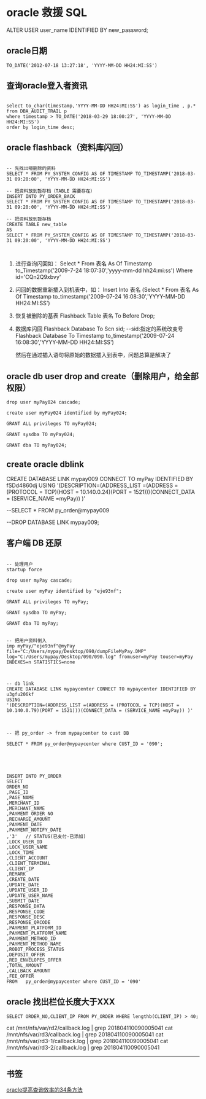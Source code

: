 # oracle 救援 SQL



ALTER USER user_name IDENTIFIED BY new_password;

## oracle日期
```
TO_DATE('2012-07-18 13:27:18', 'YYYY-MM-DD HH24:MI:SS')
```


## 查询oracle登入者资讯
```

select to_char(timestamp,'YYYY-MM-DD HH24:MI:SS') as login_time , p.* from DBA_AUDIT_TRAIL p 
where timestamp > TO_DATE('2018-03-29 18:00:27', 'YYYY-MM-DD HH24:MI:SS') 
order by login_time desc;

```









## oracle flashback（资料库闪回）
```

-- 先找出嘚删除的资料
SELECT * FROM PY_SYSTEM_CONFIG AS OF TIMESTAMP TO_TIMESTAMP('2018-03-31 09:20:00', 'YYYY-MM-DD HH24:MI:SS')

-- 把资料放到暂存档（TABLE 需要存在）
INSERT INTO PY_ORDER_BACK 
SELECT * FROM PY_SYSTEM_CONFIG AS OF TIMESTAMP TO_TIMESTAMP('2018-03-31 09:20:00', 'YYYY-MM-DD HH24:MI:SS')

-- 把资料放到暂存档
CREATE TABLE new_table
AS
SELECT * FROM PY_SYSTEM_CONFIG AS OF TIMESTAMP TO_TIMESTAMP('2018-03-31 09:20:00', 'YYYY-MM-DD HH24:MI:SS')



```

1. 进行查询闪回如： 
Select * From 表名 As Of Timestamp to_Timestamp('2009-7-24  18:07:30','yyyy-mm-dd hh24:mi:ss') 
Where id='CQn2Q9xbvy' 
      
2. 闪回的数据重新插入到机表中，如： 
Insert Into 表名 
(Select * From 表名 As Of Timestamp to_timestamp('2009-07-24 16:08:30','YYYY-MM-DD HH24:MI:SS') 

3. 恢复被删除的基表 
Flashback Table 表名 To Before Drop; 

4. 数据库闪回 
Flashback Database To Scn sid; --sid:指定的系统改变号 
Flashback Database To Timestamp to_timestamp('2009-07-24 16:08:30','YYYY-MM-DD HH24:MI:SS') 
      
      然后在通过插入语句将原始的数据插入到表中，问题总算是解决了









## oracle db user drop and create（删除用户，给全部权限）
```
drop user myPay024 cascade;

create user myPay024 identified by myPay024;

GRANT ALL privileges TO myPay024;

GRANT sysdba TO myPay024;

GRANT dba TO myPay024;
```



## create oracle dblink
CREATE DATABASE LINK mypay009 CONNECT TO myPay IDENTIFIED BY fSDd4860dj
USING
'(DESCRIPTION=(ADDRESS_LIST =(ADDRESS = (PROTOCOL = TCP)(HOST = 10.140.0.24)(PORT = 1521)))(CONNECT_DATA = (SERVICE_NAME =myPay)) )'

--SELECT * FROM py_order@mypay009

--DROP DATABASE LINK mypay009;





## 客户端 DB 还原

```

-- 处理用户
startup force

drop user myPay cascade;

create user myPay identified by "eje93nf";

GRANT ALL privileges TO myPay;

GRANT sysdba TO myPay;

GRANT dba TO myPay;


-- 把用户资料倒入
imp myPay/"eje93nf"@myPay file="C:/Users/mypay/Desktop/090/dumpFileMyPay.DMP" log="C:/Users/mypay/Desktop/090/090.log" fromuser=myPay touser=myPay INDEXES=n STATISTICS=none



-- db link
CREATE DATABASE LINK mypaycenter CONNECT TO mypaycenter IDENTIFIED BY u3gfu206kf
USING
'(DESCRIPTION=(ADDRESS_LIST =(ADDRESS = (PROTOCOL = TCP)(HOST = 10.140.0.79)(PORT = 1521)))(CONNECT_DATA = (SERVICE_NAME =myPay)) )'



-- 把 py_order -> from mypaycenter to cust DB

SELECT * FROM py_order@mypaycenter where CUST_ID = '090';





INSERT INTO PY_ORDER 
SELECT 
ORDER_NO
,PAGE_ID
,PAGE_NAME
,MERCHANT_ID
,MERCHANT_NAME
,PAYMENT_ORDER_NO
,RECHARGE_AMOUNT
,PAYMENT_DATE
,PAYMENT_NOTIFY_DATE
,'3'   // STATUS(已支付-已添加)
,LOCK_USER_ID
,LOCK_USER_NAME
,LOCK_TIME
,CLIENT_ACCOUNT
,CLIENT_TERMINAL
,CLIENT_IP
,REMARK
,CREATE_DATE
,UPDATE_DATE
,UPDATE_USER_ID
,UPDATE_USER_NAME
,SUBMIT_DATE
,RESPONSE_DATA
,RESPONSE_CODE
,RESPONSE_DESC
,RESPONSE_QRCODE
,PAYMENT_PLATFORM_ID
,PAYMENT_PLATFORM_NAME
,PAYMENT_METHOD_ID
,PAYMENT_METHOD_NAME
,ROBOT_PROCESS_STATUS
,DEPOSIT_OFFER
,RED_ENVELOPES_OFFER
,TOTAL_AMOUNT
,CALLBACK_AMOUNT
,FEE_OFFER
FROM   py_order@mypaycenter where CUST_ID = '090'

```





## oracle 找出栏位长度大于XXX
```
SELECT ORDER_NO,CLIENT_IP FROM PY_ORDER WHERE lengthb(CLIENT_IP) > 40;

```


cat /mnt/nfs/var/rd2/callback.log | grep 201804110090005041
cat /mnt/nfs/var/rd3/callback.log | grep 201804110090005041
cat /mnt/nfs/var/rd3-1/callback.log | grep 201804110090005041
cat /mnt/nfs/var/rd3-2/callback.log | grep 201804110090005041

---








## 书签
[oracle提高查询效率的34条方法](https://www.2cto.com/database/201301/181269.html)













